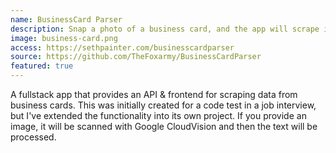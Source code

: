 ```yaml
---
name: BusinessCard Parser
description: Snap a photo of a business card, and the app will scrape it for contact info. Add to your contacts or save for later
image: business-card.png
access: https://sethpainter.com/businesscardparser
source: https://github.com/TheFoxarmy/BusinessCardParser
featured: true
---
```


A fullstack app that provides an API & frontend for scraping data from business cards. This was initially created for a code test in a job interview, but I've extended the functionality into its own project. If you provide an image, it will be scanned with Google CloudVision and then the text will be processed. 
